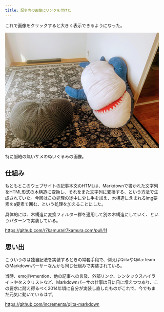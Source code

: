 ```yaml
---
title: 記事内の画像にリンクを付けた
---
```


これで画像をクリックすると大きく表示できるようになった。

![](/images/2020-09-18-link-image.jpg)

特に脈絡の無いサメのぬいぐるみの画像。

## 仕組み

もともとこのウェブサイトの記事本文のHTMLは、Markdownで書かれた文字列をHTML形式の木構造に変換し、それをまた文字列に変換する、という方法で生成されていた。今回はこの処理の途中に少し手を加え、木構造に含まれるimg要素をa要素で囲む、という処理を加えることにした。

具体的には、木構造に変換フィルター群を適用して別の木構造にしていく、というパターンで実装している。

https://github.com/r7kamura/r7kamura.com/pull/11

## 思い出

こういうのは独自記法を実装するときの常套手段で、例えばQiitaやQiita:TeamのMarkdownパーサーなんかも同じ仕組みで実装されている。

当時、emojiやmention、他の記事への言及、外部リンク、シンタックスハイライトやタスクリストなど、Markdownパーサの仕事は日に日に増えつつあり、この要求に耐え得るべく2014年頃に自分が実装し直したものがこれで、今でもまだ元気に動いているはず。

https://github.com/increments/qiita-markdown
